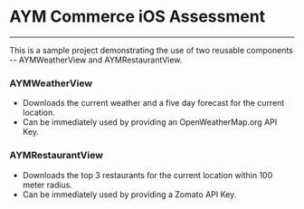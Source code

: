 # AYM Commerce iOS Assessment
---

This is a sample project demonstrating the use of two reusable components -- AYMWeatherView and AYMRestaurantView.

### AYMWeatherView
* Downloads the current weather and a five day forecast for the current location.
* Can be immediately used by providing an OpenWeatherMap.org API Key.

### AYMRestaurantView
* Downloads the top 3 restaurants for the current location within 100 meter radius.
* Can be immediately used by providing a Zomato API Key.
